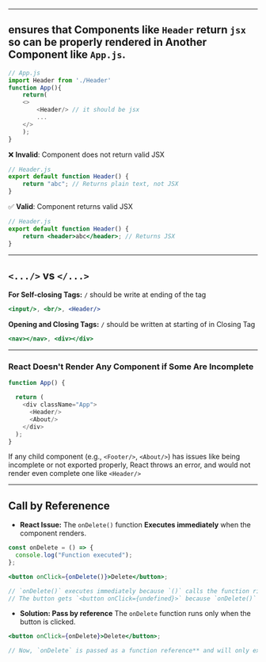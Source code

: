 
---

## ensures that Components like `Header` return `jsx` so can be properly rendered in Another Component like `App.js`.

```js
// App.js
import Header from './Header'
function App(){
	return(
	<>
		<Header/> // it should be jsx
		...
	</>
	);
}
```

❌ **Invalid**: Component does not return valid JSX
```jsx
// Header.js
export default function Header() {
    return "abc"; // Returns plain text, not JSX
}
```

✅ **Valid**: Component returns valid JSX
```jsx
// Header.js
export default function Header() { 
    return <header>abc</header>; // Returns JSX
}
```

---

## `<.../>` vs `</...>`


**For Self-closing Tags:**  `/` should be write at ending of the tag
```jsx
<input/>, <br/>, <Header/>
```

**Opening and Closing Tags:** `/` should be written at starting of in Closing Tag
```jsx
<nav></nav>, <div></div>
```


---

### React Doesn't Render Any Component if Some Are Incomplete

```jsx
function App() {

  return (
    <div className="App">
      <Header/>
      <About/>
    </div>
  );
}
```

If any child component (e.g., `<Footer/>`, `<About/>`) has issues like being incomplete or not exported properly, React throws an error, and would not render even complete one like `<Header/>`

---
## Call by Referenence

- **React Issue:** The `onDelete()` function **Executes immediately** when the component renders.
```jsx
const onDelete = () => {
  console.log("Function executed");
};

<button onClick={onDelete()}>Delete</button>;

// `onDelete()` executes immediately because `()` calls the function right away.
// The button gets `<button onClick={undefined}>` because `onDelete()` returns nothing.
```


- **Solution: Pass by reference** The `onDelete` function runs only when the button is clicked.
```jsx
<button onClick={onDelete}>Delete</button>;

// Now, `onDelete` is passed as a function reference** and will only execute on a click.
```

